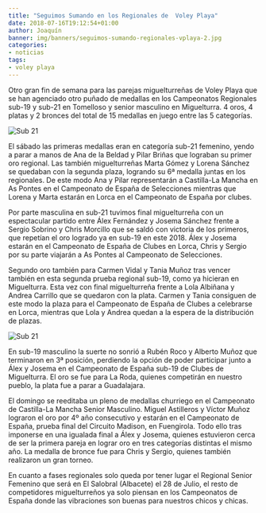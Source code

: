 ```yaml
---
title: "Seguimos Sumando en los Regionales de  Voley Playa"
date: 2018-07-16T19:12:54+01:00
author: Joaquín
banner: img/banners/seguimos-sumando-regionales-vplaya-2.jpg
categories:
- noticias
tags:
- voley playa
---
```


Otro gran fin de semana para las parejas miguelturreñas de Voley Playa
que se han agenciado otro puñado de medallas en los Campeonatos
Regionales sub-19 y sub-21 en Tomelloso y senior masculino en
Miguelturra. 4 oros, 4 platas y 2 bronces del total de 15 medallas en
juego entre las 5 categorías.

![Sub 21](../../../../../img/banners/seguimos-sumando-regionales-vplaya-1.jpg)

El sábado las primeras medallas eran en categoría sub-21 femenino,
yendo a parar a manos de Ana de la Beldad y Pilar Briñas que lograban
su primer oro regional. Las también miguelturreñas Marta Gómez y
Lorena Sánchez se quedaban con la segunda plaza, logrando su 6ª
medalla juntas en los regionales. De este modo Ana y Pilar
representarán a Castilla-La Mancha en As Pontes en el Campeonato de
España de Selecciones mientras que Lorena y Marta estarán en Lorca en
el Campeonato de España por clubes.

Por parte masculina en sub-21 tuvimos final miguelturreña con un
espectacular partido entre Álex Fernández y Josema Sánchez frente a
Sergio Sobrino y Chris Morcillo que se saldó con victoria de los
primeros, que repetían el oro logrado ya en sub-19 en este 2018. Álex
y Josema estarán en el Campeonato de España de Clubes en Lorca, Chris
y Sergio por su parte viajarán a As Pontes al Campeonato de
Selecciones.

Segundo oro también para Carmen Vidal y Tania Muñoz tras vencer
también en esta segunda prueba regional sub-19, como ya hicieran en
Miguelturra. Esta vez con final miguelturreña frente a Lola Albiñana y
Andrea Carrillo que se quedaron con la plata. Carmen y Tania consiguen
de este modo la plaza para el Campeonato de España de Clubes a
celebrarse en Lorca, mientras que Lola y Andrea quedan a la espera de
la distribución de plazas.

![Sub 21](../../../../../img/banners/seguimos-sumando-regionales-vplaya-2.jpg)

En sub-19 masculino la suerte no sonrió a Rubén Roco y Alberto Muñoz
que terminaron en 3ª posición, perdiendo la opción de poder participar
junto a Álex y Josema en el Campeonato de España sub-19 de Clubes de
Miguelturra. El oro se fue para La Roda, quienes competirán en nuestro
pueblo, la plata fue a parar a Guadalajara.

El domingo se reeditaba un pleno de medallas churriego en el
Campeonato de Castilla-La Mancha Senior Masculino. Miguel Astilleros y
Víctor Muñoz lograron el oro por 4º año consecutivo y estarán en el
Campeonato de España, prueba final del Circuito Madison, en
Fuengirola. Todo ello tras imponerse en una igualada final a Álex y
Josema, quienes estuvieron cerca de ser la primera pareja en lograr
oro en tres categorías distintas el mismo año. La medalla de bronce
fue para Chris y Sergio, quienes también realizaron un gran torneo.

En cuanto a fases regionales solo queda por tener lugar el Regional
Senior Femenino que será en El Salobral (Albacete) el 28 de Julio, el
resto de competidores miguelturreños ya solo piensan en los
Campeonatos de España donde las vibraciones son buenas para nuestros
chicos y chicas.
